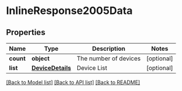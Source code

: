 # InlineResponse2005Data

## Properties
Name | Type | Description | Notes
------------ | ------------- | ------------- | -------------
**count** | **object** | The number of devices | [optional] 
**list** | [**DeviceDetails**](DeviceDetails.md) | Device List | [optional] 

[[Back to Model list]](../README.md#documentation-for-models) [[Back to API list]](../README.md#documentation-for-api-endpoints) [[Back to README]](../README.md)

